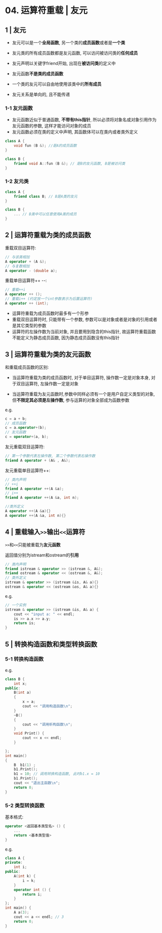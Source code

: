 # 04. 运算符重载 | 友元

## 1 | 友元

- 友元可以是一个**全局函数**, 另一个类的**成员函数**或者是**一个类**

- 友元类的所有成员函数都是友元函数, 可以访问被访问类的**任何成员**
- 友元声明以关键字friend开始, 出现在**被访问类**的定义中
- 友元函数**不是类的成员函数**
- 一个类的友元可以自由地使用该类中的**所有成员**
- 友元关系是单向的, 且不能传递

### 1-1 友元函数

- 友元函数近似于普通函数, **不带有this指针**, 所以必须将对象名或对象引用作为友元函数的参数, 这样才能访问对象的成员
- 友元函数必须在类的定义中声明, 其函数体可以在类内或者类外定义

```cpp
class A {
	void fun (B &); //是A的成员函数
}

class B {
	friend void A::fun (B &); // 是B的友元函数, B是被访问类
}
```

### 1-2 友元类

```cpp
class A {
	friend class B; // B是A类的友元
}

class B {
 	... // B类中可以任意使用A类的成员   
}
```



## 2 | 运算符重载为类的成员函数

重载双目运算符:

```cpp
// 与该类相加
A operator + (A &);
// 与复数相加
A operator - (double a);
```

重载单目运算符++ --:

```cpp
// 重载++i 
A operator ++ ();
// 重载i++ (约定放一个int参数表示为后置运算符)
A operator ++ (int);
```

- 运算符重载为成员函数时最多有一个形参
- 重载双目运算符时, 只能带有一个参数, 参数可以是对象或者是对象的引用或者是其它类型的参数
- 运算符的左操作数为当前对象, 并且要用到隐含的this指针, 故运算符重载函数不能定义为静态成员函数, 因为静态成员函数没有this指针

## 3 | 运算符重载为类的友元函数

和重载成员函数的区别:

- 当运算符重载为类的成员函数时, 对于单目运算符, 操作数一定是对象本身, 对于双目运算符, 左操作数一定是对象

- 当运算符重载为友元函数时,参数中同样必须有一个是用户自定义类型的对象, 但**不限定其必须是左操作数**, 参与运算的对象全部成为函数参数

e.g.

```cpp
c = a + b;
// 成员函数
c = a.operator+(b);
// 友元函数
c = operator+(a, b);
```

友元重载双目运算符:

```cpp
// 第一个参数代表左操作数, 第二个参数代表右操作数
friend A operator + (A& , A&);
```

友元重载单目运算符++:

```cpp
// 类内声明
// ++i
friend A operator ++(A &a);
// i++
friend A operator ++(A &a, int n);

//类外定义
A operator ++(A &a){}
A operator ++(A &a, int n){}
```

## 4 | 重载输入`>>`输出`<<`运算符

`>>`和`<<`只能被重载为**友元函数**

返回值分别为istream和ostream的**引用**

```cpp
// 类内声明
friend istream & operator >> (istream &, A&);
friend ostream & operator << (ostream &, A&);
// 类外定义
istream & operator >> (istream &is, A& a){}
ostream & operator << (ostream &os, A& a){}
```

e.g.

```cpp
// 一个实例
istream & operator >> (istream &is, A& a) {
    cout << "input a: " << endl;
    is >> a.x >> a.y;
    return is;
}
```

## 5 | 转换构造函数和类型转换函数

### 5-1 转换构造函数

e.g.

```cpp
class B {
    int x;
public:
    B(int a)
    {
        x = a;  
        cout << "调用构造函数\n";
    }
    ~B()
    {
        cout << "调用析构函数\n";
    }
    void Print() {
        cout << x << endl;
    }

};
int main()
{
    B  b1(1) ;
    b1.Print();
    b1 = 10; // 调用转换构造函数, 此时b1.x = 10
    b1.Print();
    cout << "退出主函数\n";
    return 0;
}
```

### 5-2 类型转换函数

基本格式:

```cpp
operator <返回基本类型名> () {
    ...
    return <基本类型值>
}
```

e.g.

```cpp
class A {
private:
    int i;
public:
    A(int k) {
        i = k;
    }
    operator int () {
        return i;
    }
};
int main() {
    A a(3);
    cout << a << endl; // 3
    return 0;
}
```

